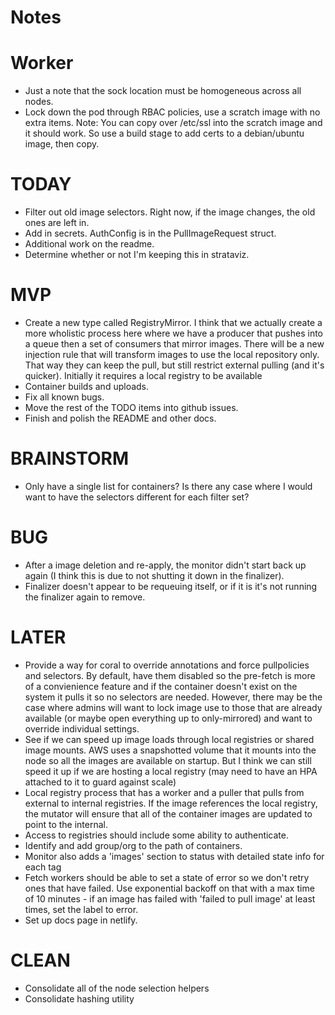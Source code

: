 # Notes

# Worker
* Just a note that the sock location must be homogeneous across all nodes.
* Lock down the pod through RBAC policies, use a scratch image with no extra items.
Note: You can copy over /etc/ssl into the scratch image and it should work.  So use a build stage to add certs to a debian/ubuntu image, then copy.

# TODAY
* Filter out old image selectors.  Right now, if the image changes, the old ones are left in.
* Add in secrets.  AuthConfig is in the PullImageRequest struct. 
* Additional work on the readme.
* Determine whether or not I'm keeping this in strataviz.

# MVP
* Create a new type called RegistryMirror.  I think that we actually create a more wholistic process here where we have a producer that pushes into a queue then a set of consumers that mirror images.  There will be a new injection rule that will transform images to use the local repository only.  That way they can keep the pull, but still restrict external pulling (and it's quicker).  Initially it requires a local registry to be available
* Container builds and uploads.
* Fix all known bugs.
* Move the rest of the TODO items into github issues.
* Finish and polish the README and other docs.

# BRAINSTORM
* Only have a single list for containers?  Is there any case where I would want to have the selectors different for each filter set?

# BUG
* After a image deletion and re-apply, the monitor didn't start back up again (I think this is due to not shutting it down in the finalizer).
* Finalizer doesn't appear to be requeuing itself, or if it is it's not running the finalizer again to remove.

# LATER
* Provide a way for coral to override annotations and force pullpolicies and selectors.  By default, have them disabled so the pre-fetch is more of a convienience feature and if the container doesn't exist on the system it pulls it so no selectors are needed.  However, there may be the case where admins will want to lock image use to those that are already available (or maybe open everything up to only-mirrored) and want to override individual settings.
* See if we can speed up image loads through local registries or shared image mounts. AWS uses a snapshotted volume that it mounts into the node so all the images are available on startup.  But I think we can still speed it up if we are hosting a local registry (may need to have an HPA attached to it to guard against scale)
* Local registry process that has a worker and a puller that pulls from external to internal registries. If the image references the local registry, the mutator will ensure that all of the container images are updated to point to the internal.
* Access to registries should include some ability to authenticate.
* Identify and add group/org to the path of containers.
* Monitor also adds a 'images' section to status with detailed state info for each tag
* Fetch workers should be able to set a state of error so we don't retry ones that have failed.  Use exponential backoff on that with a max time of 10 minutes - if an image has failed with 'failed to pull image' at least <configurable> times, set the label to error.
* Set up docs page in netlify.

# CLEAN
* Consolidate all of the node selection helpers
* Consolidate hashing utility
